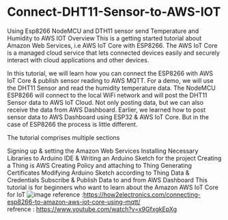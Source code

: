 # Connect-DHT11-Sensor-to-AWS-IOT
Using Esp8266 NodeMCU and DTH11 sensor send Temperature and Humidity to AWS IOT
Overview
This is a getting started tutorial about Amazon Web Services, i.e AWS IoT Core with ESP8266. The AWS IoT Core is a managed cloud service that lets connected devices easily and securely interact with cloud applications and other devices.

In this tutorial, we will learn how you can connect the ESP8266 with AWS IoT Core & publish sensor reading to AWS MQTT. For a demo, we will use the DHT11 Sensor and read the humidity temperature data. The NodeMCU ESP8266 will connect to the local WiFi network and will post the DHT11 Sensor data to AWS IoT Cloud. Not only posting data, but we can also receive the data from AWS Dashboard. Earlier, we learned how to post sensor data to AWS Dashboard using ESP32 & AWS IoT Core. But in the case of ESP8266 the process is little different.

The tutorial comprises multiple sections

Signing up & setting the Amazon Web Services
Installing Necessary Libraries to Arduino IDE & Writing an Arduino Sketch for the project
Creating a Thing is AWS
Creating Policy and attaching to Thing
Generating Certificates
Modifying Arduino Sketch according to Thing Data & Credentials
Subscribe & Publish Data to and from AWS Dashboard
This tutorial is for beginners who want to learn about the Amazon AWS IoT Core for IoT
![image](https://github.com/sushant1911/Connect-DHT11-Sensor-to-AWS-IOT/assets/25933685/eb919fcb-307c-47c1-8aca-3d3547b9ce96)
reference :https://how2electronics.com/connecting-esp8266-to-amazon-aws-iot-core-using-mqtt/    
refrence : https://www.youtube.com/watch?v=x9GfxgkEpXg
